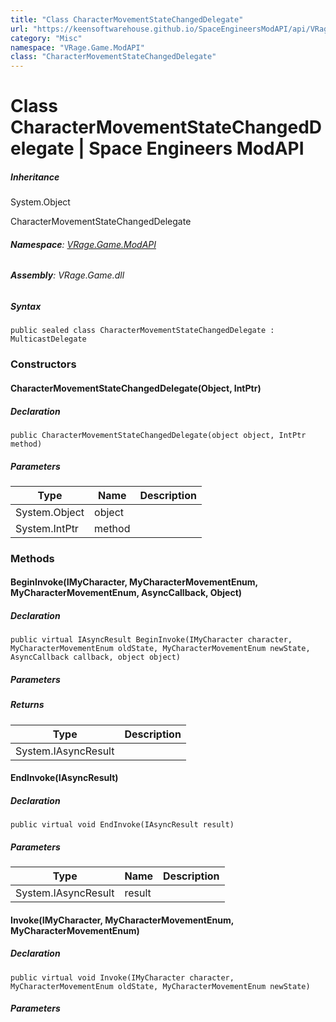 ```yaml
---
title: "Class CharacterMovementStateChangedDelegate"
url: "https://keensoftwarehouse.github.io/SpaceEngineersModAPI/api/VRage.Game.ModAPI.CharacterMovementStateChangedDelegate.html"
category: "Misc"
namespace: "VRage.Game.ModAPI"
class: "CharacterMovementStateChangedDelegate"
---
```


# Class CharacterMovementStateChangedDelegate | Space Engineers ModAPI

##### Inheritance

System.Object

CharacterMovementStateChangedDelegate

###### **Namespace**: [VRage.Game.ModAPI](https://keensoftwarehouse.github.io/SpaceEngineersModAPI/api/VRage.Game.ModAPI.html)

###### **Assembly**: VRage.Game.dll

##### Syntax

```
public sealed class CharacterMovementStateChangedDelegate : MulticastDelegate
```

### [](#constructors)Constructors

#### [](#VRage_Game_ModAPI_CharacterMovementStateChangedDelegate__ctor_System_Object_System_IntPtr_)CharacterMovementStateChangedDelegate(Object, IntPtr)

##### Declaration

```
public CharacterMovementStateChangedDelegate(object object, IntPtr method)
```

##### Parameters

| Type | Name | Description |
| --- | --- | --- |
| System.Object | object |     |
| System.IntPtr | method |     |

### [](#methods)Methods

#### [](#VRage_Game_ModAPI_CharacterMovementStateChangedDelegate_BeginInvoke_VRage_Game_ModAPI_IMyCharacter_VRage_Game_MyCharacterMovementEnum_VRage_Game_MyCharacterMovementEnum_System_AsyncCallback_System_Object_)BeginInvoke(IMyCharacter, MyCharacterMovementEnum, MyCharacterMovementEnum, AsyncCallback, Object)

##### Declaration

```
public virtual IAsyncResult BeginInvoke(IMyCharacter character, MyCharacterMovementEnum oldState, MyCharacterMovementEnum newState, AsyncCallback callback, object object)
```

##### Parameters

##### Returns

| Type | Description |
| --- | --- |
| System.IAsyncResult |     |

#### [](#VRage_Game_ModAPI_CharacterMovementStateChangedDelegate_EndInvoke_System_IAsyncResult_)EndInvoke(IAsyncResult)

##### Declaration

```
public virtual void EndInvoke(IAsyncResult result)
```

##### Parameters

| Type | Name | Description |
| --- | --- | --- |
| System.IAsyncResult | result |     |

#### [](#VRage_Game_ModAPI_CharacterMovementStateChangedDelegate_Invoke_VRage_Game_ModAPI_IMyCharacter_VRage_Game_MyCharacterMovementEnum_VRage_Game_MyCharacterMovementEnum_)Invoke(IMyCharacter, MyCharacterMovementEnum, MyCharacterMovementEnum)

##### Declaration

```
public virtual void Invoke(IMyCharacter character, MyCharacterMovementEnum oldState, MyCharacterMovementEnum newState)
```

##### Parameters